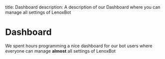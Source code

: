 title: Dashboard
description: A description of our Dashboard where you can manage all settings of LenoxBot

# Dashboard

We spent hours programming a nice dashboard for our bot users where everyone can manage **almost** all settings of LenoxBot


